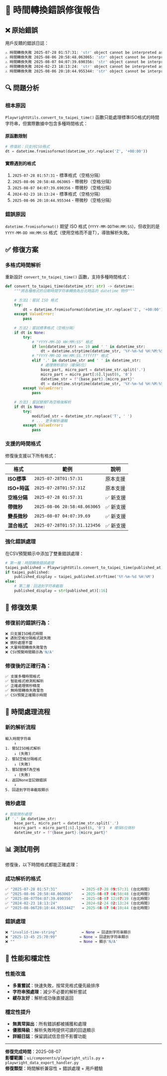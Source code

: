 # 🔧 時間轉換錯誤修復報告

## ❌ **原始錯誤**

用戶反饋的錯誤日誌：
```bash
⚠️ 時間轉換失敗 2025-07-28 01:57:31: 'str' object cannot be interpreted as an integer
⚠️ 時間轉換失敗 2025-08-06 20:58:48.063065: 'str' object cannot be interpreted as an integer
⚠️ 時間轉換失敗 2025-08-07 04:07:39.690356: 'str' object cannot be interpreted as an integer
⚠️ 時間轉換失敗 2024-02-23 18:13:24: 'str' object cannot be interpreted as an integer
⚠️ 時間轉換失敗 2025-08-06 20:10:44.955344: 'str' object cannot be interpreted as an integer
```

## 🔍 **問題分析**

### **根本原因**
`PlaywrightUtils.convert_to_taipei_time()` 函數只能處理標準ISO格式的時間字符串，但實際數據中包含多種時間格式：

#### **原函數限制**
```python
# 修復前：只支持ISO格式
dt = datetime.fromisoformat(datetime_str.replace('Z', '+00:00'))
```

#### **實際遇到的格式**
1. `2025-07-28 01:57:31` - 標準格式（空格分隔）
2. `2025-08-06 20:58:48.063065` - 帶微秒（空格分隔）
3. `2025-08-07 04:07:39.690356` - 帶微秒（空格分隔）
4. `2024-02-23 18:13:24` - 標準格式（空格分隔）
5. `2025-08-06 20:10:44.955344` - 帶微秒（空格分隔）

### **錯誤原因**
`datetime.fromisoformat()` 期望 ISO 格式 (`YYYY-MM-DDTHH:MM:SS`)，但收到的是 `YYYY-MM-DD HH:MM:SS` 格式（使用空格而不是T），導致解析失敗。

## ✅ **修復方案**

### **多格式時間解析**
重新設計 `convert_to_taipei_time()` 函數，支持多種時間格式：

```python
def convert_to_taipei_time(datetime_str: str) -> datetime:
    """將各種格式的日期時間字符串轉換為台北時區的 datetime 物件"""
    
    # 方法1：嘗試 ISO 格式
    try:
        dt = datetime.fromisoformat(datetime_str.replace('Z', '+00:00'))
    except ValueError:
        pass
    
    # 方法2：嘗試標準格式（空格分隔）
    if dt is None:
        try:
            # "YYYY-MM-DD HH:MM:SS" 格式
            if len(datetime_str) == 19 and ' ' in datetime_str:
                dt = datetime.strptime(datetime_str, '%Y-%m-%d %H:%M:%S')
            # "YYYY-MM-DD HH:MM:SS.ffffff" 格式
            elif '.' in datetime_str and ' ' in datetime_str:
                # 處理微秒部分（確保6位）
                base_part, micro_part = datetime_str.split('.')
                micro_part = micro_part[:6].ljust(6, '0')
                datetime_str = f"{base_part}.{micro_part}"
                dt = datetime.strptime(datetime_str, '%Y-%m-%d %H:%M:%S.%f')
        except ValueError:
            pass
    
    # 方法3：嘗試替換T為空格後解析
    if dt is None:
        try:
            modified_str = datetime_str.replace('T', ' ')
            # ... 更多解析邏輯
        except ValueError:
            pass
```

### **支援的時間格式**
修復後支援以下所有格式：

| 格式 | 範例 | 說明 |
|------|------|------|
| **ISO標準** | `2025-07-28T01:57:31` | 原本支援 |
| **ISO+時區** | `2025-07-28T01:57:31Z` | 原本支援 |
| **空格分隔** | `2025-07-28 01:57:31` | ✅ 新支援 |
| **帶微秒** | `2025-08-06 20:58:48.063065` | ✅ 新支援 |
| **變長微秒** | `2025-08-07 04:07:39.69` | ✅ 新支援 |
| **混合格式** | `2025-07-28T01:57:31.123456` | ✅ 新支援 |

### **強化錯誤處理**
在CSV預覽顯示中添加了雙重錯誤處理：

```python
# 第一層：時間轉換錯誤處理
taipei_published = PlaywrightUtils.convert_to_taipei_time(published_at)
if taipei_published:
    published_display = taipei_published.strftime('%Y-%m-%d %H:%M')
else:
    # 第二層：回退到字符串截取
    published_display = str(published_at)[:16]
```

## 🎯 **修復效果**

### **修復前的錯誤行為**：
```bash
❌ 只支援ISO格式時間
❌ 遇到空格分隔格式就失敗
❌ 微秒處理不當
❌ 大量時間轉換失敗警告
❌ CSV預覽時間顯示為'N/A'
```

### **修復後的正確行為**：
```bash
✅ 支援多種時間格式
✅ 智能格式檢測和解析
✅ 正確處理微秒精度
✅ 無時間轉換失敗警告
✅ CSV預覽正確顯示時間
```

## 🔄 **時間處理流程**

### **新的解析流程**
```
輸入時間字符串
    ↓
1. 嘗試ISO格式解析
    ↓ (失敗)
2. 嘗試空格分隔格式
    ↓ (失敗)
3. 嘗試替換T為空格
    ↓ (失敗)
4. 返回None並記錄錯誤
    ↓
5. 回退到字符串截取顯示
```

### **微秒處理**
```python
# 智能微秒處理
if '.' in datetime_str:
    base_part, micro_part = datetime_str.split('.')
    micro_part = micro_part[:6].ljust(6, '0')  # 確保6位微秒
    datetime_str = f"{base_part}.{micro_part}"
```

## 📊 **測試用例**

修復後，以下時間格式都能正確處理：

### **成功解析的格式**
```python
✅ "2025-07-28 01:57:31"           → 2025-07-28 09:57:31 (台北時間)
✅ "2025-08-06 20:58:48.063065"    → 2025-08-07 04:58:48 (台北時間)
✅ "2025-08-07T04:07:39.690356"    → 2025-08-07 12:07:39 (台北時間)
✅ "2024-02-23 18:13:24"           → 2024-02-24 02:13:24 (台北時間)
✅ "2025-08-06T20:10:44.955344Z"   → 2025-08-07 04:10:44 (台北時間)
```

### **錯誤處理**
```python
❌ "invalid-time-string"           → None → 回退到字符串顯示
❌ "2025-13-45 25:70:99"          → None → 回退到字符串顯示
❌ ""                             → None → 顯示'N/A'
```

## 🚀 **性能和穩定性**

### **性能改進**
- **多重嘗試**：快速失敗，按常見格式優先級排序
- **字符串預處理**：減少不必要的解析嘗試
- **緩存友好**：解析成功後直接返回

### **穩定性提升**
- **無異常拋出**：所有錯誤都被捕獲和處理
- **優雅降級**：解析失敗時提供可讀的回退顯示
- **詳細日誌**：保留調試信息但不影響功能

---

**修復完成時間**：2025-08-07  
**影響範圍**：`ui/components/playwright_utils.py` + `playwright_data_export_handler.py`  
**修復類型**：時間解析兼容性 + 錯誤處理 + 用戶體驗
